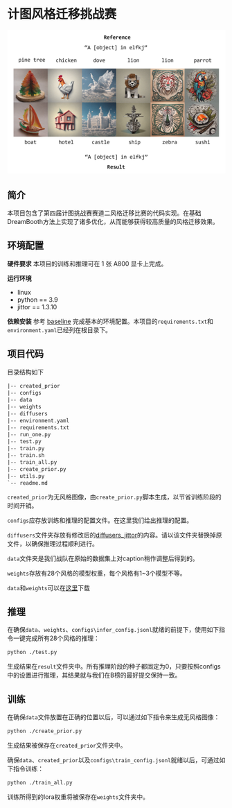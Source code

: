 # 计图风格迁移挑战赛

![image](images/image.png)

## 简介
本项目包含了第四届计图挑战赛赛道二风格迁移比赛的代码实现。在基础DreamBooth方法上实现了诸多优化，从而能够获得较高质量的风格迁移效果。

## 环境配置

**硬件要求** 本项目的训练和推理可在 1 张 A800 显卡上完成。

**运行环境**
- linux
- python == 3.9
- jittor == 1.3.10

**依赖安装** 参考 [baseline](https://github.com/JittorRepos/JDiffusion/tree/master/examples/dreambooth) 完成基本的环境配置。本项目的`requirements.txt`和`environment.yaml`已经列在根目录下。


## 项目代码
目录结构如下
```
|-- created_prior
|-- configs
|-- data
|-- weights
|-- diffusers
|-- environment.yaml
|-- requirements.txt
|-- run_one.py
|-- test.py
|-- train.py
|-- train.sh
|-- train_all.py
|-- create_prior.py
|-- utils.py
`-- readme.md
```

`created_prior`为无风格图像，由`create_prior.py`脚本生成，以节省训练阶段的时间开销。

`configs`应存放训练和推理的配置文件。在这里我们给出推理的配置。

`diffusers`文件夹存放有修改后的[diffusers_jittor](https://github.com/JittorRepos/diffusers_jittor)的内容。请以该文件夹替换掉原文件，以确保推理过程顺利进行。

`data`文件夹是我们战队在原始的数据集上对caption稍作调整后得到的。

`weights`存放有28个风格的模型权重，每个风格有1~3个模型不等。

`data`和`weights`可以在[这里](https://cloud.tsinghua.edu.cn/d/b2d5bfd228b94185935d/)下载

## 推理
在确保`data`、`weights`、`configs\infer_config.jsonl`就绪的前提下，使用如下指令一键完成所有28个风格的推理：
```bash
python ./test.py
```
生成结果在`result`文件夹中。所有推理阶段的种子都固定为0，只要按照configs中的设置进行推理，其结果就与我们在B榜的最好提交保持一致。

## 训练
在确保`data`文件放置在正确的位置以后，可以通过如下指令来生成无风格图像：
```bash
python ./create_prior.py
```
生成结果被保存在`created_prior`文件夹中。

确保`data`、`created_prior`以及`configs\train_config.jsonl`就绪以后，可通过如下指令训练：
```bash
python ./train_all.py
```
训练所得到的lora权重将被保存在`weights`文件夹中。